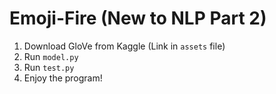 # Emoji-Fire (New to NLP Part 2)
1. Download GloVe from Kaggle (Link in `assets` file)
2. Run `model.py`
3. Run `test.py`
4. Enjoy the program!
